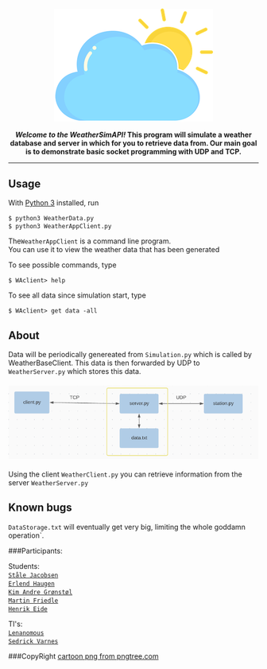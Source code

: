 <h4 align="center">
  <img alt="CloudyWeather" 
       src="cloud.png"
</h4>

***Welcome to the WeatherSimAPI!*** This program will simulate a weather database and
server in which for you to retrieve data from. Our main goal is to
 demonstrate basic socket programming with **UDP** and **TCP**.

---

## Usage

With [Python 3](https://Python.org/) installed, run

    $ python3 WeatherData.py
    $ python3 WeatherAppClient.py


The`WeatherAppClient` is a command line program. \
You can use it to view the weather data that has been generated

To see possible commands, type

    $ WAclient> help


To see all data since simulation start, type

    $ WAclient> get data -all


## About

Data will be periodically genereated from `Simulation.py` which is called by
WeatherBaseClient. This data is then forwarded by UDP to `WeatherServer.py` which stores this data.

<h4 align="center">
  <img alt="WeatherModel" src="Model1.png">
</h4>

Using the client `WeatherClient.py` you can retrieve information from the server `WeatherServer.py`

## Known bugs

`DataStorage.txt` will eventually get very big, limiting the whole goddamn operation`.

   

###Participants: 

Students: \
[`Ståle Jacobsen`](https://github.com/noffle/) \
[`Erlend Haugen`](https://github.com/HaugPixel) \
[`Kim Andre Grønstøl`](https://github.com/KimAndreG) \
[`Martin Friedle`](https://github.com/noffle/twitter-kv) \
[`Henrik Eide`](https://github.com/HenrikEide) 

TI's: \
[`Lenanomous`](https://github.com/) \
[`Sedrick Varnes`](https://github.com/sedrickvarnes)


###CopyRight
<a href='https://pngtree.com/so/cartoon'>cartoon png from pngtree.com</a>